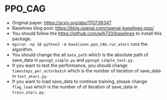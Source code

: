 # PPO_CAG

- Original paper: https://arxiv.org/abs/1707.06347
- Baselines blog post: https://blog.openai.com/openai-baselines-ppo/
- You should follow the https://github.com/wjh720/baselines to install this package.
- `mpirun -np 10 python3 -m baselines.ppo_CAG.run_atari` runs the algorithm.
- You should change the all `data_path` which is the absolute path of save_data in `pposgd_simple.py` and `pposgd_simple_test.py`.
- If you want to test the performance, you should change `timesteps_per_actorbatch` which is the number of iteration of save_data in `test_atari.py`.
- If you want to load save_data to continue training, please change `flag_load` which is the number of of iteration of save_data in `train_atari.py`.
